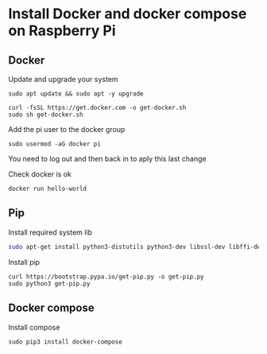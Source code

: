 # Install Docker and docker compose on Raspberry Pi

## Docker

Update and upgrade your system
```
sudo apt update && sudo apt -y upgrade
```

```
curl -fsSL https://get.docker.com -o get-docker.sh
sudo sh get-docker.sh
```

Add the pi user to the docker group
```
sudo usermod -aG docker pi
```

You need to log out and then back in to aply this last change

Check docker is ok
```
docker run hello-world
```

## Pip

Install required system lib
```bash
sudo apt-get install python3-distutils python3-dev libssl-dev libffi-dev
```

Install pip
```
curl https://bootstrap.pypa.io/get-pip.py -o get-pip.py
sudo python3 get-pip.py
```

## Docker compose

Install compose
```
sudo pip3 install docker-compose
```
